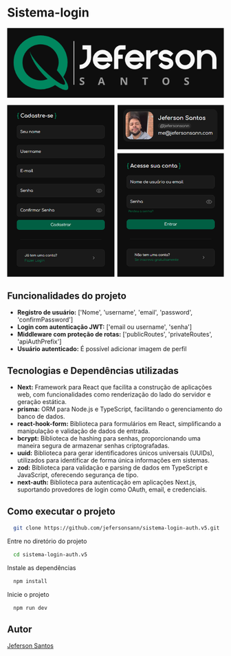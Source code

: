 # Sistema-login

![Logo](https://raw.githubusercontent.com/jefersonsann/sistema-login-auth.v5/main/public/logo.png)

![screenshot](https://raw.githubusercontent.com/jefersonsann/sistema-login-auth.v5/main/public/screenshot.png)

## Funcionalidades do projeto

- **Registro de usuário:**
  ['Nome', 'username', 'email', 'password', 'confirmPassword']
- **Login com autenticação JWT:** ['email ou username', 'senha']
- **Middleware com proteção de rotas:** ['publicRoutes', 'privateRoutes', 'apiAuthPrefix']
- **Usuário autenticado:** É possível adicionar imagem de perfil

## Tecnologias e Dependências utilizadas

- **Next:** Framework para React que facilita a construção de aplicações web, com funcionalidades como renderização do lado do servidor e geração estática.
- **prisma:** ORM para Node.js e TypeScript, facilitando o gerenciamento do banco de dados.
- **react-hook-form:** Biblioteca para formulários em React, simplificando a manipulação e validação de dados de entrada.
- **bcrypt:** Biblioteca de hashing para senhas, proporcionando uma maneira segura de armazenar senhas criptografadas.
- **uuid:** Biblioteca para gerar identificadores únicos universais (UUIDs), utilizados para identificar de forma única informações em sistemas.
- **zod:** Biblioteca para validação e parsing de dados em TypeScript e JavaScript, oferecendo segurança de tipo.
- **next-auth:** Biblioteca para autenticação em aplicações Next.js, suportando provedores de login como OAuth, email, e credenciais.

## Como executar o projeto

```bash
  git clone https://github.com/jefersonsann/sistema-login-auth.v5.git
```

Entre no diretório do projeto

```bash
  cd sistema-login-auth.v5
```

Instale as dependências

```bash
  npm install
```

Inicie o projeto

```bash
  npm run dev
```

## Autor

[Jeferson Santos](https://jefersonsann.com)
